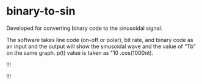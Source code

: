 # binary-to-sin
Developed for converting binary code to the sinusoidal signal.  

The software takes line code (on-off or polar), bit rate, and binary code as an input and the output will show the sinusoidal wave and the value of “Tb” on the same graph. p(t) value is taken as "10 .cos⁡(1000πt).

!!!

!!!